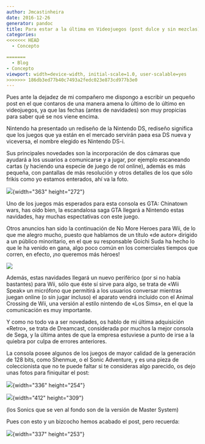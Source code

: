 ```yaml
---
author: Jmcastinheira
date: 2016-12-26
generator: pandoc
title: Para estar a la última en Videojuegos (post dulce y sin mezclas)
categories:
<<<<<<< HEAD
  - Concepto

=======
  - Blog
- Concepto
viewport: width=device-width, initial-scale=1.0, user-scalable=yes
>>>>>>> 186db3ed77b40c7493a2fedc023e873cd977b3e0
---
```




Pues ante la dejadez de mi compañero me dispongo a escribir un pequeño
post en el que contaros de una manera amena lo último de lo último en
videojuegos, ya que las fechas (antes de navidades) son muy propicias
para saber qué se nos viene encima.

Nintendo ha presentado un rediseño de la Nintendo DS, rediseño significa
que los juegos que ya están en el mercado servirán paea esa DS nueva y
viceversa, el nombre elegido es Nintendo DS-i.

Sus principales novedades son la incorporación de dos cámaras que
ayudará a los usuarios a comunicarse y a jugar, por ejemplo escaneando
cartas (y haciendo una especie de juego de rol online), además es más
pequeña, con pantallas de más resolución y otros detalles de los que
sólo frikis como yo estamos enterados, ahí va la foto.

![](http://asia.cnet.com/i/r/2008/crave/mp/63006645/dsi1_sc.jpg){width="363"
height="272"}

Uno de los juegos más esperados para esta consola es GTA: Chinatown
wars, has oído bien, la escandalosa saga GTA llegará a Nintendo estas
navidades, hay muchas espectativas con este juego.

Otros anuncios han sido la continuación de No More Heroes para Wii, de
lo que me alegro mucho, puesto que hablamos de un título «de autor»
dirigido a un público minoritario, en el que su responsable Goichi Suda
ha hecho lo que le ha venido en gana, algo poco común en los comerciales
tiempos que corren, en efecto, ¡no queremos más héroes!

![](http://www.megaconsolas.com/UserFiles2/Image/wii/2007/no_more_heroes/no_more_heroes_logo.jpg)

Además, estas navidades llegará un nuevo periférico (por si no había
bastantes) para Wii, sólo que éste sí sirve para algo, se trata de «Wii
Speak» un micrófono que permitirá a los usuarios conversar mientras
juegan online (o sin jugar incluso) el aparato vendrá incluido con el
Animal Crossing de Wii, una versión al estilo nintendo de «Los Sims», en
el que la comunicación es muy importante.

Y como no todo va a ser novedades, os hablo de mi última adquisición
«Retro», se trata de Dreamcast, considerada por muchos la mejor consola
de Sega, y la última antes de que la empresa estuviese a punto de irse a
la quiebra por culpa de errores anteriores.

La consola posee algunos de los juegos de mayor calidad de la generación
de 128 bits, como Shenmue, o el Sonic Adventure, y es una pieza de
coleccionista que no te puede faltar si te consideras algo parecido, os
dejo unas fotos para finiquitar el post:

![](http://u1.ipernity.com/9/18/53/3121853.8a50b437.l.jpg){width="336"
height="254"}

![](http://u1.ipernity.com/9/18/54/3121854.9ea2a418.l.jpg){width="412"
height="309"}

(los Sonics que se ven al fondo son de la versión de Master System)

Pues con esto y un bizcocho hemos acabado el post, pero recuerda:

![](http://u1.ipernity.com/9/18/52/3121852.71b0d253.l.jpg){width="337"
height="253"}
